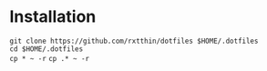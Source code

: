 # Installation
```git clone https://github.com/rxtthin/dotfiles $HOME/.dotfiles```  
```cd $HOME/.dotfiles```   
```cp * ~ -r```
```cp .* ~ -r```
